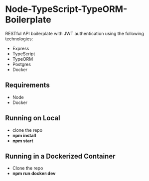 # Node-TypeScript-TypeORM-Boilerplate

RESTful API boilerplate with JWT authentication using the following technologies:

- Express
- TypeScript
- TypeORM
- Postgres
- Docker

## Requirements

- Node
- Docker

## Running on Local

- clone the repo
- **npm install**
- **npm start**

## Running in a Dockerized Container

- Clone the repo
- **npm run docker:dev**
